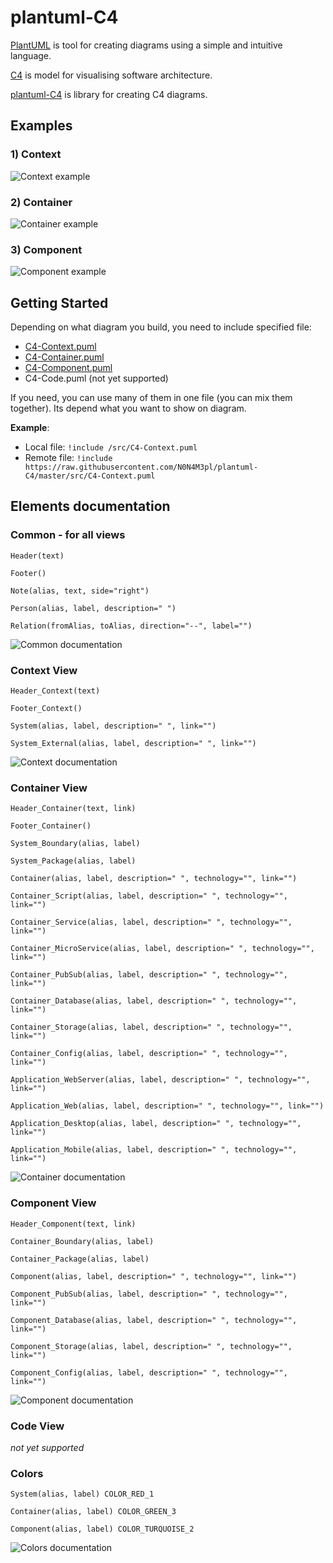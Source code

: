 # plantuml-C4

[PlantUML](https://plantuml.com/) is tool for creating diagrams using a simple and intuitive language.

[C4](https://c4model.com/) is model for visualising software architecture.

[plantuml-C4](https://github.com/N0N4M3pl/plantuml-C4) is library for creating C4 diagrams.

## Examples

### 1) Context

![Context example](/../master/example/diagrams/view.context.png?raw=true)

### 2) Container

![Container example](/../master/example/diagrams/view.container.png?raw=true)

### 3) Component

![Component example](/../master/example/diagrams/view.component.png?raw=true)

## Getting Started

Depending on what diagram you build, you need to include specified file:
* [C4-Context.puml](https://raw.githubusercontent.com/N0N4M3pl/plantuml-C4/master/src/C4-Context.puml)
* [C4-Container.puml](https://raw.githubusercontent.com/N0N4M3pl/plantuml-C4/master/src/C4-Container.puml)
* [C4-Component.puml](https://raw.githubusercontent.com/N0N4M3pl/plantuml-C4/master/src/C4-Component.puml)
* C4-Code.puml (not yet supported)

If you need, you can use many of them in one file (you can mix them together).
Its depend what you want to show on diagram.

**Example**:

- Local file: `!include /src/C4-Context.puml`
- Remote file: `!include https://raw.githubusercontent.com/N0N4M3pl/plantuml-C4/master/src/C4-Context.puml`

## Elements documentation

### Common - for all views

`Header(text)`

`Footer()`

`Note(alias, text, side="right")`

`Person(alias, label, description=" ")`

`Relation(fromAlias, toAlias, direction="--", label="")`

![Common documentation](/../master/example/diagrams/doc.common.png?raw=true)

### Context View

`Header_Context(text)`

`Footer_Context()`

`System(alias, label, description=" ", link="")`

`System_External(alias, label, description=" ", link="")`

![Context documentation](/../master/example/diagrams/doc.context.png?raw=true)

### Container View

`Header_Container(text, link)`

`Footer_Container()`

`System_Boundary(alias, label)`

`System_Package(alias, label)`

`Container(alias, label, description=" ", technology="", link="")`

`Container_Script(alias, label, description=" ", technology="", link="")`

`Container_Service(alias, label, description=" ", technology="", link="")`

`Container_MicroService(alias, label, description=" ", technology="", link="")`

`Container_PubSub(alias, label, description=" ", technology="", link="")`

`Container_Database(alias, label, description=" ", technology="", link="")`

`Container_Storage(alias, label, description=" ", technology="", link="")`

`Container_Config(alias, label, description=" ", technology="", link="")`

`Application_WebServer(alias, label, description=" ", technology="", link="")`

`Application_Web(alias, label, description=" ", technology="", link="")`

`Application_Desktop(alias, label, description=" ", technology="", link="")`

`Application_Mobile(alias, label, description=" ", technology="", link="")`

![Container documentation](/../master/example/diagrams/doc.container.png?raw=true)

### Component View

`Header_Component(text, link)`

`Container_Boundary(alias, label)`

`Container_Package(alias, label)`

`Component(alias, label, description=" ", technology="", link="")`

`Component_PubSub(alias, label, description=" ", technology="", link="")`

`Component_Database(alias, label, description=" ", technology="", link="")`

`Component_Storage(alias, label, description=" ", technology="", link="")`

`Component_Config(alias, label, description=" ", technology="", link="")`

![Component documentation](/../master/example/diagrams/doc.component.png?raw=true)

### Code View

*not yet supported*

### Colors

`System(alias, label) COLOR_RED_1`

`Container(alias, label) COLOR_GREEN_3`

`Component(alias, label) COLOR_TURQUOISE_2`

![Colors documentation](/../master/example/diagrams/doc.color.png?raw=true)

